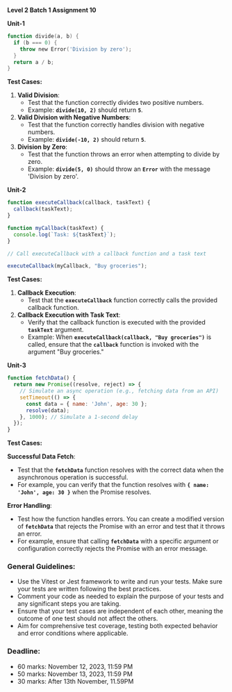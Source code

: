 **Level 2 Batch 1 Assignment 10**

**Unit-1**

```powershell
function divide(a, b) {
  if (b === 0) {
    throw new Error('Division by zero');
  }
  return a / b;
}
```

**Test Cases:**

1. **Valid Division**:
    - Test that the function correctly divides two positive numbers.
    - Example: **`divide(10, 2)`** should return **`5`**.
2. **Valid Division with Negative Numbers**:
    - Test that the function correctly handles division with negative numbers.
    - Example: **`divide(-10, 2)`** should return **`5`**.
3. **Division by Zero**:
    - Test that the function throws an error when attempting to divide by zero.
    - Example: **`divide(5, 0)`** should throw an **`Error`** with the message 'Division by zero'.

**Unit-2**

```jsx
function executeCallback(callback, taskText) {
  callback(taskText);
}

function myCallback(taskText) {
  console.log(`Task: ${taskText}`);
}

// Call executeCallback with a callback function and a task text

executeCallback(myCallback, "Buy groceries");
```

**Test Cases:**

1. **Callback Execution**:
    - Test that the **`executeCallback`** function correctly calls the provided callback function.
2. **Callback Execution with Task Text**:
    - Verify that the callback function is executed with the provided **`taskText`** argument.
    - Example: When **`executeCallback(callback, "Buy groceries")`** is called, ensure that the **`callback`** function is invoked with the argument "Buy groceries."

**Unit-3**

```jsx
function fetchData() {
  return new Promise((resolve, reject) => {
    // Simulate an async operation (e.g., fetching data from an API)
    setTimeout(() => {
      const data = { name: 'John', age: 30 };
      resolve(data);
    }, 1000); // Simulate a 1-second delay
  });
}
```

**Test Cases:**

**Successful Data Fetch**:

- Test that the **`fetchData`** function resolves with the correct data when the asynchronous operation is successful.
- For example, you can verify that the function resolves with **`{ name: 'John', age: 30 }`** when the Promise resolves.

**Error Handling**:

- Test how the function handles errors. You can create a modified version of **`fetchData`** that rejects the Promise with an error and test that it throws an error.
- For example, ensure that calling **`fetchData`** with a specific argument or configuration correctly rejects the Promise with an error message.

### **General Guidelines:**

- Use the Vitest or Jest framework to write and run your tests. Make sure your tests are written following the best practices.
- Comment your code as needed to explain the purpose of your tests and any significant steps you are taking.
- Ensure that your test cases are independent of each other, meaning the outcome of one test should not affect the others.
- Aim for comprehensive test coverage, testing both expected behavior and error conditions where applicable.

### **Deadline:**

- 60 marks: November 12, 2023, 11:59 PM
- 50 marks: November 13, 2023, 11:59 PM
- 30 marks: After 13th November, 11.59PM
